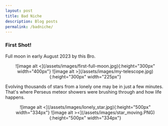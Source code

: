 ```yaml
---
layout: post
title: Bad Niche
description: Blog posts
permalink: /badniche/
---
```

<h3>First Shot!</h3>
<p> Full moon in early August 2023 by this Bro. </p>
<div align="center">
![image alt <](/assets/images/first-full-moon.jpg){:height="300px" width="400px"}
![image alt >](/assets/images/my-telescope.jpg){:height="300px" width="225px"} 
</div>
<p>Evolving thousands of stars from a lonely one may be in just a few minutes. That's where Perseus meteor showers were brushing through and how life happens.</P>
<div align="center">
![image alt <](/assets/images/lonely_star.jpg){:height="500px" width="334px"}
![image alt ><](/assets/images/star_moving.PNG){:height="500px" width="334px"}
</div>





